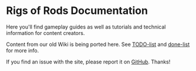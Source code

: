 <div class="wrapper docs-content">
	<h1>Rigs of Rods Documentation</h1>
	<p class="description">
		Here you'll find gameplay guides as well as tutorials and technical information
		for content creators.
	</p>
	<p class="description">
		Content from our old Wiki is being ported here.
		See <a href="oldwiki-todo">TODO-list</a> and <a href="oldwiki-done">done-list</a> for more info.
	</p>
	<p class="description">
		If you find an issue with the site, please report it on <a href="https://github.com/RigsOfRods/docs.rigsofrods.org/issues">GitHub</a>. Thanks!
	</p>
</div>
